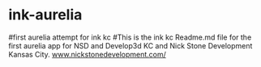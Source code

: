 # ink-aurelia
#first aurelia attempt for ink kc
#This is the ink kc Readme.md file for the first aurelia app for NSD and Develop3d KC and Nick Stone Development Kansas City. www.nickstonedevelopment.com/
#
#
#
#
#
